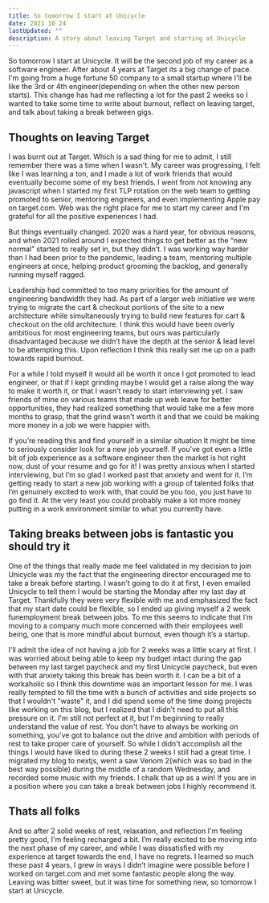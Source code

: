 ```yaml
---
title: So tomorrow I start at Unicycle
date: 2021 10 24
lastUpdated: ""
description: A story about leaving Target and starting at Unicycle
---
```

So tomorrow I start at Unicycle. It will be the second job of my career as a software engineer. After about 4 years at Target its a big change of pace. I'm going from a huge fortune 50 company to a small startup where I'll be like the 3rd or 4th engineer(depending on when the other new person starts). This change has had me reflecting a lot for the past 2 weeks so I wanted to take some time to write about burnout, reflect on leaving target, and talk about taking a break between gigs.



## Thoughts on leaving Target

I was burnt out at Target. Which is a sad thing for me to admit, I still remember there was a time when I wasn't. My career was progressing, I felt like I was learning a ton, and I made a lot of work friends that would eventually become some of my best friends. I went from not knowing any javascript when I started my first TLP rotation on the web team to getting promoted to senior, mentoring engineers, and even implementing Apple pay on target.com. Web was the right place for me to start my career and I'm grateful for all the positive experiences I had.

But things eventually changed. 2020 was a hard year, for obvious reasons, and when 2021 rolled around I expected things to get better as the “new normal” started to really set in, but they didn’t. I was working way harder than I had been prior to the pandemic, leading a team, mentoring multiple engineers at once, helping product grooming the backlog, and generally running myself ragged. 

Leadership had committed to too many priorities for the amount of engineering bandwidth they had. As part of a larger web initiative we were trying to migrate the cart & checkout portions of the site to a new architecture while simultaneously trying to build new features for cart & checkout on the old architecture. I think this would have been overly ambitious for most engineering teams, but ours was particularly disadvantaged because we didn’t have the depth at the senior & lead level to be attempting this. Upon reflection I think this really set me up on a path towards rapid burnout. 

For a while I told myself it would all be worth it once I got promoted to lead engineer, or that if I kept grinding maybe I would get a raise along the way to make it worth it, or that I wasn’t ready to start interviewing yet. I saw friends of mine on various teams that made up web leave for better opportunities, they had realized something that would take me a few more months to grasp, that the grind wasn’t worth it and that we could be making more money in a job we were happier with. 

If you’re reading this and find yourself in a similar situation It might be time to seriously consider look for a new job yourself. If you’ve got even a little bit of job experience as a software engineer then the market is hot right now, dust of your resume and go for it! I was pretty anxious when I started interviewing, but I’m so glad I worked past that anxiety and went for it. I’m getting ready to start a new job working with a group of talented folks that I’m genuinely excited to work with, that could be you too, you just have to go find it. At the very least you could probably make a lot more money putting in a work environment similar to what you currently have.


## Taking breaks between jobs is fantastic you should try it

One of the things that really made me feel validated in my decision to join Unicycle was my the fact that the engineering director encouraged me to take a break before starting. I wasn't going to do it at first, I even emailed Unicycle to tell them I would be starting the Monday after my last day at Target. Thankfully they were very flexible with me and emphasized the fact that my start date could be flexible, so I ended up giving myself a 2 week funemployment break between jobs. To me this seems to indicate that I’m moving to a company much more concerned with their employees well being, one that is more mindful about burnout, even though it’s a startup. 

I'll admit the idea of not having a job for 2 weeks was a little scary at first. I was worried about being able to keep my budget intact during the gap between my last target paycheck and my first Unicycle paycheck, but even with that anxiety taking this break has been worth it. I can be a bit of a workaholic so I think this downtime was an important lesson for me. I was really tempted to fill the time with a bunch of activities and side projects so that I wouldn't "waste" it, and I did spend some of the time doing projects like working on this blog, but I realized that I didn't need to put all this pressure on it. I'm still not perfect at it, but I'm beginning to really understand the value of rest. You don't have to always be working on something, you've got to balance out the drive and ambition with periods of rest to take proper care of yourself. So while I didn't accomplish all the things I would have liked to during these 2 weeks I still had a great time. I migrated my blog to nextjs, went a saw Venom 2(which was so bad in the best way possible) during the middle of a random Wednesday, and recorded some music with my friends. I chalk that up as a win! If you are in a position where you can take a break between jobs I highly recommend it.


## Thats all folks

And so after 2 solid weeks of rest, relaxation, and reflection I'm feeling pretty good, I'm feeling recharged a bit. I’m really excited to be moving into the next phase of my career, and while I was dissatisfied with my experience at target towards the end, I have no regrets. I learned so much these past 4 years, I grew in ways I didn’t imagine were possible before I worked on target.com and met some fantastic people along the way. Leaving was bitter sweet, but it was time for something new, so tomorrow I start at Unicycle.